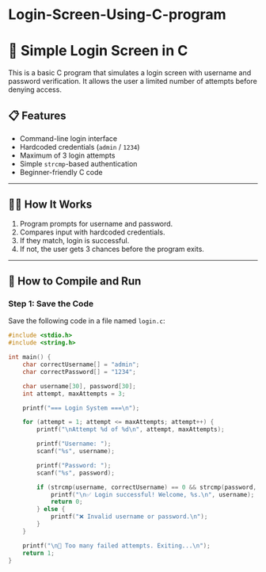 # Login-Screen-Using-C-program
# 🔐 Simple Login Screen in C

This is a basic C program that simulates a login screen with username and password verification. It allows the user a limited number of attempts before denying access.

## 📋 Features

- Command-line login interface
- Hardcoded credentials (`admin` / `1234`)
- Maximum of 3 login attempts
- Simple `strcmp`-based authentication
- Beginner-friendly C code

---

## 🧑‍💻 How It Works

1. Program prompts for username and password.
2. Compares input with hardcoded credentials.
3. If they match, login is successful.
4. If not, the user gets 3 chances before the program exits.

---

## 🔧 How to Compile and Run

### Step 1: Save the Code

Save the following code in a file named `login.c`:

```c
#include <stdio.h>
#include <string.h>

int main() {
    char correctUsername[] = "admin";
    char correctPassword[] = "1234";

    char username[30], password[30];
    int attempt, maxAttempts = 3;

    printf("=== Login System ===\n");

    for (attempt = 1; attempt <= maxAttempts; attempt++) {
        printf("\nAttempt %d of %d\n", attempt, maxAttempts);

        printf("Username: ");
        scanf("%s", username);

        printf("Password: ");
        scanf("%s", password);

        if (strcmp(username, correctUsername) == 0 && strcmp(password, correctPassword) == 0) {
            printf("\n✅ Login successful! Welcome, %s.\n", username);
            return 0;
        } else {
            printf("❌ Invalid username or password.\n");
        }
    }

    printf("\n🚫 Too many failed attempts. Exiting...\n");
    return 1;
}
